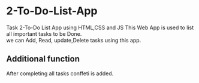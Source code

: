 # 2-To-Do-List-App
Task 2-To-Do List App using HTML,CSS and JS
This Web App is used to list all important tasks to be Done.<br>
we can Add, Read, update,Delete tasks using this app.<br>

<h2>Additional function</h2>
After completing all tasks conffeti is added.
